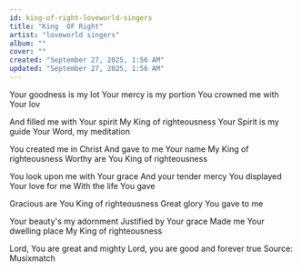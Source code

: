 ```yaml
---
id: king-of-right-loveworld-singers
title: "King  OF Right"
artist: "loveworld singers"
album: ""
cover: ""
created: "September 27, 2025, 1:56 AM"
updated: "September 27, 2025, 1:56 AM"
---
```


Your goodness is my lot
Your mercy is my portion
You crowned me with Your lov

And filled me with Your spirit
My King of righteousness
Your Spirit is my guide
Your Word, my meditation

You created me in Christ
And gave to me Your name
My King of righteousness
Worthy are You
King of righteousness

You look upon me with Your grace
And your tender mercy
You displayed Your love for me
With the life You gave

Gracious are You
King of righteousness
Great glory You gave to me

Your beauty's my adornment
Justified by Your grace
Made me Your dwelling place
My King of righteousness

Lord, You are great and mighty
Lord, you are good and forever true
Source: Musixmatch
